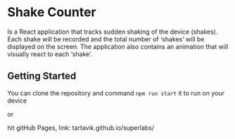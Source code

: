 # Shake Counter

Is a React application that tracks sudden shaking of the device (shakes). Each shake will be recorded and the total number of ‘shakes’ will be displayed on the screen.
The application also contains an animation that will visually react to each ‘shake’.

## Getting Started

You can clone the repository and command `npm run start` it to run on your device

or

hit gitHub Pages, link: tartavik.github.io/superlabs/

